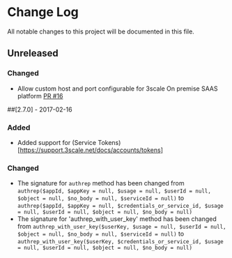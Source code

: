 # Change Log
All notable changes to this project will be documented in this file.

## Unreleased

### Changed
- Allow custom host and port configurable for 3scale On premise SAAS platform [PR #16](https://github.com/3scale/3scale_ws_api_for_php/pull/16)

##[2.7.0] - 2017-02-16
### Added
- Added support for (Service Tokens)[https://support.3scale.net/docs/accounts/tokens]

### Changed
- The signature for `authrep` method has been changed from `authrep($appId, $appKey = null, $usage = null, $userId = null, $object = null, $no_body = null, $serviceId = null)` to `authrep($appId, $appKey = null, $credentials_or_service_id, $usage = null, $userId = null, $object = null, $no_body = null)`
- The signature for 'authrep_with_user_key' method has been changed from `authrep_with_user_key($userKey, $usage = null, $userId = null, $object = null, $no_body = null, $serviceId = null)` to `authrep_with_user_key($userKey, $credentials_or_service_id, $usage = null, $userId = null, $object = null, $no_body = null)`

